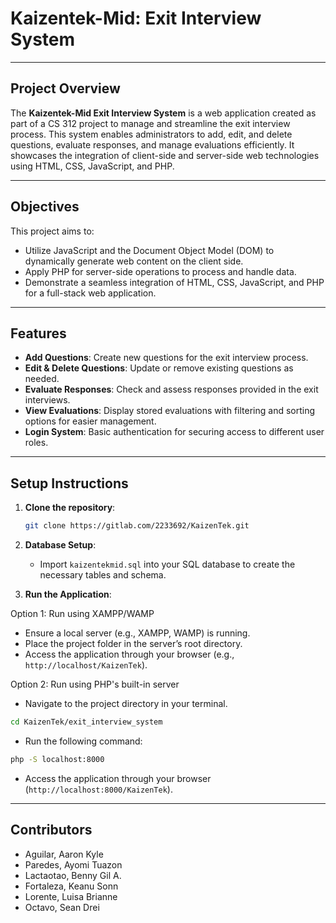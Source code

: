 # Kaizentek-Mid: Exit Interview System

---

## Project Overview

The **Kaizentek-Mid Exit Interview System** is a web application created as part of a CS 312 project to manage and
streamline the exit interview process. This system enables administrators to add, edit, and delete questions, evaluate
responses, and manage evaluations efficiently. It showcases the integration of client-side and server-side web
technologies using HTML, CSS, JavaScript, and PHP.

---

## Objectives

This project aims to:

- Utilize JavaScript and the Document Object Model (DOM) to dynamically generate web content on the client side.
- Apply PHP for server-side operations to process and handle data.
- Demonstrate a seamless integration of HTML, CSS, JavaScript, and PHP for a full-stack web application.

---

## Features

- **Add Questions**: Create new questions for the exit interview process.
- **Edit & Delete Questions**: Update or remove existing questions as needed.
- **Evaluate Responses**: Check and assess responses provided in the exit interviews.
- **View Evaluations**: Display stored evaluations with filtering and sorting options for easier management.
- **Login System**: Basic authentication for securing access to different user roles.

---

## Setup Instructions

1. **Clone the repository**:
   ```bash
   git clone https://gitlab.com/2233692/KaizenTek.git
   ```

2. **Database Setup**:
    - Import `kaizentekmid.sql` into your SQL database to create the necessary tables and schema.

3. **Run the Application**:

Option 1: Run using XAMPP/WAMP

- Ensure a local server (e.g., XAMPP, WAMP) is running.
- Place the project folder in the server’s root directory.
- Access the application through your browser (e.g., `http://localhost/KaizenTek`).

Option 2: Run using PHP's built-in server

- Navigate to the project directory in your terminal.

```bash
cd KaizenTek/exit_interview_system
```

- Run the following command:

```bash
php -S localhost:8000
```

- Access the application through your browser (`http://localhost:8000/KaizenTek`).

---

## Contributors

- Aguilar, Aaron Kyle
- Paredes, Ayomi Tuazon
- Lactaotao, Benny Gil A.
- Fortaleza, Keanu Sonn
- Lorente, Luisa Brianne
- Octavo, Sean Drei 